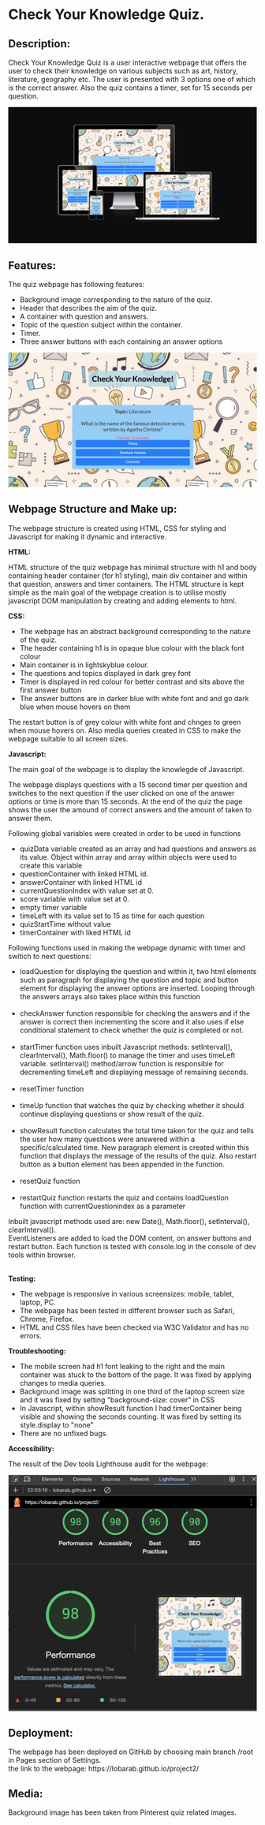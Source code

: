 #
<h1>Check Your Knowledge Quiz.</h1>

<h2>Description:</h2>

<p> Check Your Knowledge Quiz is a user interactive webpage that offers the user to check their knowledge on various subjects such as art, history, literature, geography etc. The user is presented with 3 options one of which is the correct answer. Also the quiz contains a timer, set for 15 seconds per question.
 </p>

 ![image](/assets/images/Screenshot%202024-10-13%20at%2021.58.47.png)

<h2>Features:</h2>
<p>The quiz webpage has following features:
<ul> <li>Background image corresponding to the nature of the quiz.</li>
<li>Header that describes the aim of the quiz.</li>
<li>A container with question and answers. </li>
<li>Topic of the question subject within the container.</li>
<li>Timer.</li>
<li>Three answer buttons with each containing an answer options</li>
</ul>
</p>

![image](/assets/images/Screenshot%202024-10-13%20at%2021.56.16.png)


<h2>Webpage Structure and Make up:</h2>
<p> The webpage structure is created using HTML, CSS for styling and Javascript for making it dynamic and interactive.</p>
<strong>HTML:</strong>
<p>HTML structure of the quiz webpage has minimal structure with h1 and body containing header container (for h1 styling), main div container and within that question, answers and timer containers. The HTML structure is kept simple as the main goal of the webpage creation is to utilise mostly javascript DOM manipulation by creating and adding elements to html.</p>

<strong>CSS:</strong>
<p><ul><li>The webpage has an abstract background corresponding to the nature of the quiz.</li> 
<li>The header containing h1 is in opaque blue colour with the black font colour</li>
<li>Main container is in lightskyblue colour.</li>
<li>The questions and topics displayed in dark grey font</li>
<li>Timer is displayed in red colour for better contrast and sits above the first answer button</li>
<li>The answer buttons are in darker blue with white font and and go dark blue when mouse hovers on them</li>
</ul>The restart button is of grey colour with white font and chnges to green when mouse hovers on.
Also media queries created in CSS to make the webpage suitable to all screen sizes. </p>

<strong>Javascript:</strong>
<p> The main goal of the webpage is to display the knowlegde of Javascript.</p>
<p>The webpage displays questions with a 15 second timer per question and switches to the next question if the user clicked on one of the answer options or time is more than 15 seconds. At the end of the quiz the page shows the user the amound of correct answers and the amount of taken to answer them. </p>
<p>Following global variables were created in order to be used in functions
<ul>
<li>quizData variable created as an array and had questions and answers as its value. Object within array and array within objects were used to create this variable</li>
<li>questionContainer with linked HTML id.</li>
<li>answerContainer with linked HTML id</li>
<li>currentQuestionIndex with value set at 0.</li>
<li>score variable with value set at 0.</li>
<li>empty timer variable</li>
<li>timeLeft with its value set to 15 as time for each question</li>
<li>quizStartTime without value</li>
<li>timerContainer with liked HTML id</li>

</ul>
</p>
<p>Following functions used in making the webpage dynamic with timer and switich to next questions:
<ul>
<li>loadQuestion for displaying the question and within it, two html elements such as paragraph for displaying the question and topic and button element for displaying the answer options are inserted. Looping through the answers arrays also takes place within this function</li>
<br>
<li>checkAnswer function responsible for checking the answers and if the answer is correct then incrementing the score and it also uses if else conditional statement to check whether the quiz is completed or not.</li>
<br>
<li>startTimer function uses  inbuilt Javascript methods: setInterval(), clearInterval(), Math.floor() to manage the timer and uses timeLeft variable. setInterval() method/arrow function is responsible for decrementing timeLeft and displaying message of remaining seconds.</li>
<br>
<li>resetTimer function</li>
<br>
<li>timeUp function that watches the quiz by checking whether it should continue displaying questions or show result of the quiz.</li>
<br>
<li>showResult function calculates the total time taken for the quiz and tells the user how many questions were answered within a specific/calculated time. New paragraph element is created within this function that displays the message of the results of the quiz. Also restart button as a button element has been appended in the function.</li>
<br>
<li>resetQuiz function </li>
<br>
<li>restartQuiz function restarts the quiz and contains loadQuestion function with currentQuestionindex as a parameter</li>
</ul>
Inbuilt javascript methods used are: new Date(), Math.floor(), setInterval(), clearInterval().
<br>
EventListeners are added to load the DOM content, on answer buttons and restart button. 
Each function is tested with console.log in the console of dev tools within browser.
</p>


<br>
<strong>Testing:</strong>
<ul>
<li>The webpage is responsive in  various screensizes: mobile, tablet, laptop, PC.</li>
<li>The webpage has been tested in different browser such as Safari, Chrome, Firefox.</li>
<li>HTML and CSS files have been checked via W3C Validator and has no errors.</li>
</ul>

<strong>Troubleshooting:</strong>
<p><ul><li>The mobile screen had h1 font leaking to the right and the main container was stuck to the bottom of the page. It was fixed by applying changes to media queries.</li>
<li>Background image was splitting in one third of the laptop screen size and it was fixed by setting "background-size: cover" in CSS</li>
<li>In Javascript, within showResult function I had timerContainer being visible and showing the seconds counting. It was fixed by setting its style.display to "none"</li>
<li> There are no unfixed bugs.</li>
</ul>
</p>


<strong>Accessibility:</strong>
<p>The result of the Dev tools Lighthouse audit for the webpage:

![image](/assets/images/Screenshot%202024-10-13%20at%2022.03.52.png)

</p>

<h2>Deployment:</h2>

<p>The webpage has been deployed on GitHub by choosing main branch /root in Pages section of Settings.
<br>
the link to the webpage:  https://lobarab.github.io/project2/
</p>

<h2>Media:</h2>
<p> Background image has been taken from Pinterest quiz related images.</p>